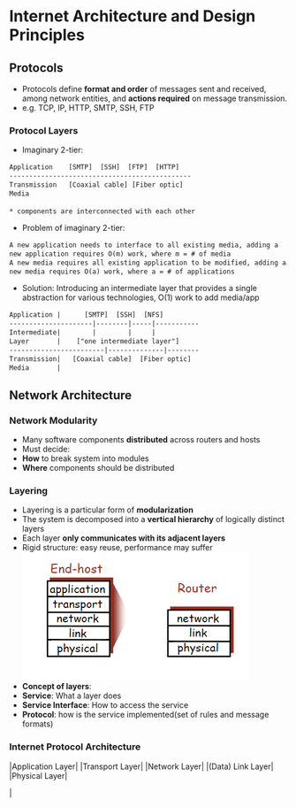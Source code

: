 # Internet Architecture and Design Principles
## Protocols
- Protocols define **format and order** of messages sent and received, among network entities, and **actions required** on message transmission.
- e.g. TCP, IP, HTTP, SMTP, SSH, FTP
### Protocol Layers
- Imaginary 2-tier:
```
Application    [SMTP]  [SSH]  [FTP]  [HTTP]
----------------------------------------------
Transmission   [Coaxial cable] [Fiber optic]
Media

* components are interconnected with each other
```
- Problem of imaginary 2-tier:

 ```
A new application needs to interface to all existing media, adding a new application requires O(m) work, where m = # of media
A new media requires all existing application to be modified, adding a new media requires O(a) work, where a = # of applications
 ```
- Solution: Introducing an intermediate layer that provides a single abstraction for various technologies, O(1) work to add media/app
```
Application |      [SMTP]  [SSH]  [NFS]
---------------------|--------|-----|-----------
Intermediate|        |        |     |
Layer       |    ["one intermediate layer"]
------------------------|--------------|--------
Transmission|   [Coaxial cable]  [Fiber optic]
Media       |
```
## Network Architecture
### Network Modularity
- Many software components **distributed** across routers and hosts
- Must decide:
 - **How** to break system into modules
 - **Where** components should be distributed

### Layering
- Layering is a particular form of **modularization**
- The system is decomposed into a **vertical hierarchy** of logically distinct layers
- Each layer **only communicates with its adjacent layers**
- Rigid structure: easy reuse, performance may suffer
<img src="layer.png"></img>
- **Concept of layers**:
 - **Service**: What a layer does
 - **Service Interface**: How to access the service
 - **Protocol**: how is the service implemented(set of rules and message formats)

### Internet Protocol Architecture
|Application Layer|
|Transport Layer|
|Network Layer|
|(Data) Link Layer|
|Physical Layer|

|
